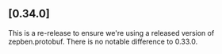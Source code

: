 ## [0.34.0]

This is a re-release to ensure we're using a released version of zepben.protobuf.
There is no notable difference to 0.33.0.
